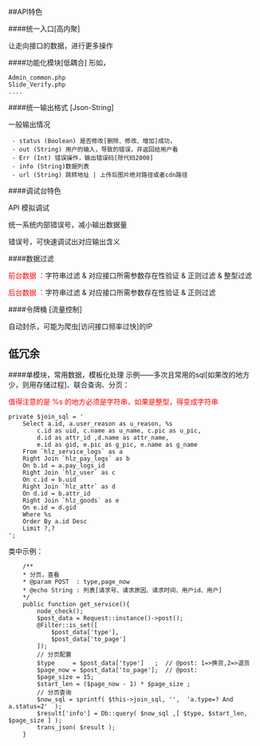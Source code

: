 ##API特色

####统一入口[高内聚]

让走向接口的数据，进行更多操作

####功能化模块[低耦合]
形如，

	Admin_common.php
	Slide_Verify.php
	....

####统一输出格式 [Json-String]

一般输出情况

	 - status (Boolean) 是否修改[删除、修改、增加]成功，
	 - out (String) 用户的输入，导致的错误，并返回给用户看
	 - Err (Int) 错误操作，输出错误码[除代码2000]
	 - info (String)数据列表
	 - url (String) 跳转地址 | 上传后图片绝对路径或者cdn路径

####调试台特色

API 模拟调试

统一系统内部错误号，减小输出数据量

错误号，可快速调试出对应输出含义

####数据过滤

<font color="red">前台数据 ：</font>字符串过滤 & 对应接口所需参数存在性验证 & 正则过滤 & 整型过滤

<font color="red">后台数据 ：</font>字符串过滤 & 对应接口所需参数存在性验证 & 正则过滤

####令牌桶 [流量控制]

自动封杀，可能为爬虫[访问接口频率过快]的IP

## 低冗余

####单模块，常用数据，模板化处理
示例——多次且常用的sql[如果改的地方少，则用存储过程]、联合查询、分页：

<font color="red">值得注意的是 %s 的地方必须是字符串，如果是整型，得变成字符串</font>

	private $join_sql = '
		Select a.id, a.user_reason as u_reason, %s
			c.id as uid, c.name as u_name, c.pic as u_pic,
			d.id as attr_id ,d.name as attr_name,
			e.id as gid, e.pic as g_pic, e.name as g_name
		From `hlz_service_logs` as a
		Right Join `hlz_pay_logs` as b
		On b.id = a.pay_logs_id
		Right Join `hlz_user` as c
		On c.id = b.uid
		Right Join `hlz_attr` as d
		On d.id = b.attr_id
		Right Join `hlz_goods` as e
		On e.id = d.gid
		Where %s
		Order By a.id Desc
		Limit ?,?
	';

类中示例：

		/**
		* 分页，查看
		* @param POST  : type,page_now
		* @echo String : 列表[请求号、请求原因、请求时间、用户id、用户]
		*/
		public function get_service(){
			node_check();
			$post_data = Request::instance()->post();
			@Filter::is_set([
				$post_data['type'],
				$post_data['to_page']
			]);
			// 分页配置
			$type     = $post_data['type']   ;	// @post: 1=>换货,2=>退货
			$page_now = $post_data['to_page'];	// @post: 
			$page_size = 15;
			$start_len = ($page_now - 1) * $page_size ;
			// 分页查询
			$now_sql = sprintf( $this->join_sql, '',  'a.type=? And a.status=2'  );
			$result['info'] = Db::query( $now_sql ,[ $type, $start_len, $page_size ] );
			trans_json( $result );
		}
